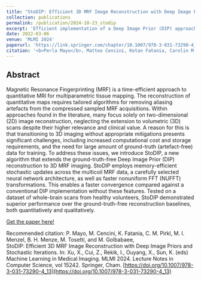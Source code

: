 ```yaml
---
title: "StoDIP: Efficient 3D MRF Image Reconstruction with Deep Image Priors and Stochastic Iterations"
collection: publications
permalink: /publication/2024-10-23_stodip
excerpt: 'Efficient implementation of a Deep Image Prior (DIP) approach for the processing of 3D-MRF data.'
date: 2022-03-06
venue: 'MLMI 2024'
paperurl: 'https://link.springer.com/chapter/10.1007/978-3-031-73290-4_13'
citation: '<b>Perla Mayo</b>, Matteo Cencini, Ketan Fatania, Carolin M. Pirkl, Marion I. Menzel, Bjoern. H. Menze, Michela Tosetti, and Mohammad Golbabaee, &quot;StoDIP: Efficient 3D MRF Image Reconstruction with Deep Image Priors and Stochastic Iterations.&quot; in <i>In: Xu, X., Cui, Z., Rekik, I., Ouyang, X., Sun, K. (eds) Machine Learning in Medical Imaging. MLMI 2024. Lecture Notes in Computer Science, vol 15242. Springer, Cham.</i>.'
---
```


## Abstract
Magnetic Resonance Fingerprinting (MRF) is a time-efficient approach to quantitative 
MRI for multiparametric tissue mapping. The reconstruction of quantitative maps requires 
tailored algorithms for removing aliasing artefacts from the compressed sampled MRF 
acquisitions. Within approaches found in the literature, many focus solely on 
two-dimensional (2D) image reconstruction, neglecting the extension to volumetric (3D) 
scans despite their higher relevance and clinical value. A reason for this is that 
transitioning to 3D imaging without appropriate mitigations presents significant 
challenges, including increased computational cost and storage requirements, and the 
need for large amount of ground-truth (artefact-free) data for training. To address 
these issues, we introduce StoDIP, a new algorithm that extends the ground-truth-free 
Deep Image Prior (DIP) reconstruction to 3D MRF imaging. StoDIP employs memory-efficient 
stochastic updates across the multicoil MRF data, a carefully selected neural network 
architecture, as well as faster nonuniform FFT (NUFFT) transformations. This enables a 
faster convergence compared against a conventional DIP implementation without these features. 
Tested on a dataset of whole-brain scans from healthy volunteers, StoDIP demonstrated superior 
performance over the ground-truth-free reconstruction baselines, both quantitatively and 
qualitatively.

[Get the paper here!](https://link.springer.com/chapter/10.1007/978-3-031-73290-4_13)

Recommended citation: P. Mayo, M. Cencini, K. Fatania, C. M. Pirkl, M. I. Menzel, B. H. Menze, M. Tosetti, and M. Golbabaee,  
StoDIP: Efficient 3D MRF Image Reconstruction with Deep Image Priors and Stochastic Iterations. 
In: Xu, X., Cui, Z., Rekik, I., Ouyang, X., Sun, K. (eds) Machine Learning in Medical Imaging. 
MLMI 2024. Lecture Notes in Computer Science, vol 15242. Springer, Cham. 
[https://doi.org/10.1007/978-3-031-73290-4_13](https://doi.org/10.1007/978-3-031-73290-4_13)